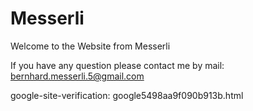# Messerli

Welcome to the Website from Messerli

If you have any question please contact me by mail: bernhard.messerli.5@gmail.com

google-site-verification: google5498aa9f090b913b.html
